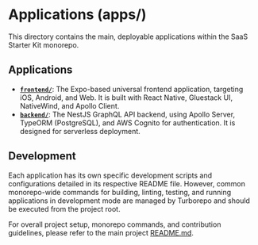 # Applications (apps/)

This directory contains the main, deployable applications within the SaaS Starter Kit monorepo.

## Applications

-   **[`frontend/`](./frontend/README.md)**: The Expo-based universal frontend application, targeting iOS, Android, and Web. It is built with React Native, Gluestack UI, NativeWind, and Apollo Client.
-   **[`backend/`](./backend/README.md)**: The NestJS GraphQL API backend, using Apollo Server, TypeORM (PostgreSQL), and AWS Cognito for authentication. It is designed for serverless deployment.

## Development

Each application has its own specific development scripts and configurations detailed in its respective README file. However, common monorepo-wide commands for building, linting, testing, and running applications in development mode are managed by Turborepo and should be executed from the project root.

For overall project setup, monorepo commands, and contribution guidelines, please refer to the main project [README.md](../README.md).